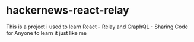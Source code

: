 # hackernews-react-relay
This is  a project i used to learn React - Relay and GraphQL - Sharing Code for Anyone to learn it just like me
